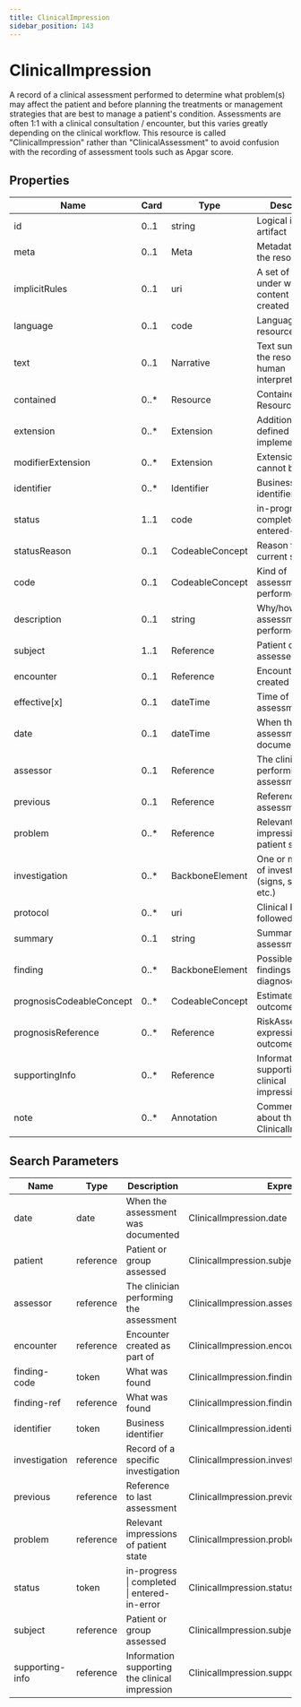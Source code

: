 ```yaml
---
title: ClinicalImpression
sidebar_position: 143
---
```


# ClinicalImpression

A record of a clinical assessment performed to determine what problem(s) may affect the patient and before planning the
  treatments or management strategies that are best to manage a patient's condition. Assessments are often 1:1 with a
  clinical consultation / encounter,  but this varies greatly depending on the clinical workflow. This resource is called
  "ClinicalImpression" rather than "ClinicalAssessment" to avoid confusion with the recording of assessment tools such as
  Apgar score.

## Properties

| Name | Card | Type | Description |
| --- | --- | --- | --- |
| id | 0..1 | string | Logical id of this artifact
| meta | 0..1 | Meta | Metadata about the resource
| implicitRules | 0..1 | uri | A set of rules under which this content was created
| language | 0..1 | code | Language of the resource content
| text | 0..1 | Narrative | Text summary of the resource, for human interpretation
| contained | 0..* | Resource | Contained, inline Resources
| extension | 0..* | Extension | Additional content defined by implementations
| modifierExtension | 0..* | Extension | Extensions that cannot be ignored
| identifier | 0..* | Identifier | Business identifier
| status | 1..1 | code | in-progress \| completed \| entered-in-error
| statusReason | 0..1 | CodeableConcept | Reason for current status
| code | 0..1 | CodeableConcept | Kind of assessment performed
| description | 0..1 | string | Why/how the assessment was performed
| subject | 1..1 | Reference | Patient or group assessed
| encounter | 0..1 | Reference | Encounter created as part of
| effective[x] | 0..1 | dateTime | Time of assessment
| date | 0..1 | dateTime | When the assessment was documented
| assessor | 0..1 | Reference | The clinician performing the assessment
| previous | 0..1 | Reference | Reference to last assessment
| problem | 0..* | Reference | Relevant impressions of patient state
| investigation | 0..* | BackboneElement | One or more sets of investigations (signs, symptoms, etc.)
| protocol | 0..* | uri | Clinical Protocol followed
| summary | 0..1 | string | Summary of the assessment
| finding | 0..* | BackboneElement | Possible or likely findings and diagnoses
| prognosisCodeableConcept | 0..* | CodeableConcept | Estimate of likely outcome
| prognosisReference | 0..* | Reference | RiskAssessment expressing likely outcome
| supportingInfo | 0..* | Reference | Information supporting the clinical impression
| note | 0..* | Annotation | Comments made about the ClinicalImpression

## Search Parameters

| Name | Type | Description | Expression
| --- | --- | --- | --- |
| date | date | When the assessment was documented | ClinicalImpression.date
| patient | reference | Patient or group assessed | ClinicalImpression.subject
| assessor | reference | The clinician performing the assessment | ClinicalImpression.assessor
| encounter | reference | Encounter created as part of | ClinicalImpression.encounter
| finding-code | token | What was found | ClinicalImpression.finding.itemCodeableConcept
| finding-ref | reference | What was found | ClinicalImpression.finding.itemReference
| identifier | token | Business identifier | ClinicalImpression.identifier
| investigation | reference | Record of a specific investigation | ClinicalImpression.investigation.item
| previous | reference | Reference to last assessment | ClinicalImpression.previous
| problem | reference | Relevant impressions of patient state | ClinicalImpression.problem
| status | token | in-progress \| completed \| entered-in-error | ClinicalImpression.status
| subject | reference | Patient or group assessed | ClinicalImpression.subject
| supporting-info | reference | Information supporting the clinical impression | ClinicalImpression.supportingInfo


